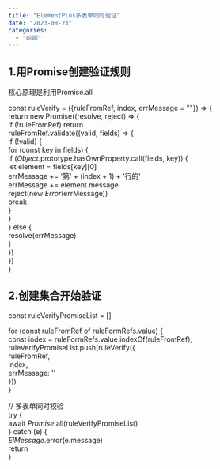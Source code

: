 ```yaml
---
title: "ElementPlus多表单同时验证"
date: "2023-08-23"
categories: 
  - "前端"
---
```


## 1.用Promise创建验证规则

核心原理是利用Promise.all

const ruleVerify = ({ruleFromRef, index, errMessage = ""}) => {  
  return new Promise((resolve, reject) => {  
    if (!ruleFromRef) return  
    ruleFromRef.validate((valid, fields) => {  
      if (!valid) {  
        for (const key in fields) {  
          if (_Object_.prototype.hasOwnProperty.call(fields, key)) {  
            let element = fields\[key\]\[0\]  
            errMessage += '第' + (index + 1) + '行的'  
            errMessage += element.message  
            reject(new _Error_(errMessage))  
            break  
          }  
        }  
      } else {  
        resolve(errMessage)  
      }  
    })  
  })  
}

## 2.创建集合开始验证

const ruleVerifyPromiseList = \[\]  
  
for (const ruleFromRef of ruleFormRefs.value) {  
  const index = ruleFormRefs.value.indexOf(ruleFromRef);  
  ruleVerifyPromiseList.push(ruleVerify({  
    ruleFromRef,  
    index,  
    errMessage: ''  
  }))  
}  
  
// 多表单同时校验  
try {  
  await _Promise_.all(ruleVerifyPromiseList)  
} catch (e) {  
  _ElMessage_.error(e.message)  
  return  
}
